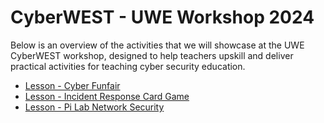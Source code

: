 # CyberWEST - UWE Workshop 2024

Below is an overview of the activities that we will showcase at the UWE CyberWEST workshop, designed to help teachers upskill and deliver practical activities for teaching cyber security education.

* [Lesson - Cyber Funfair]([./](https://github.com/uwe-cyber/teachersworkshop2024/blob/main/lesson-cyberfunfair.md)https://github.com/uwe-cyber/teachersworkshop2024/blob/main/lesson-cyberfunfair.md)
* [Lesson - Incident Response Card Game](#)
* [Lesson - Pi Lab Network Security](#)
